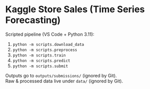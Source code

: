 # Kaggle  Store Sales (Time Series Forecasting)

Scripted pipeline (VS Code + Python 3.11):
1) `python -m scripts.download_data`
2) `python -m scripts.preprocess`
3) `python -m scripts.train`
4) `python -m scripts.predict`
5) `python -m scripts.submit`

Outputs go to `outputs/submissions/` (ignored by Git).  
Raw & processed data live under `data/` (ignored by Git).
